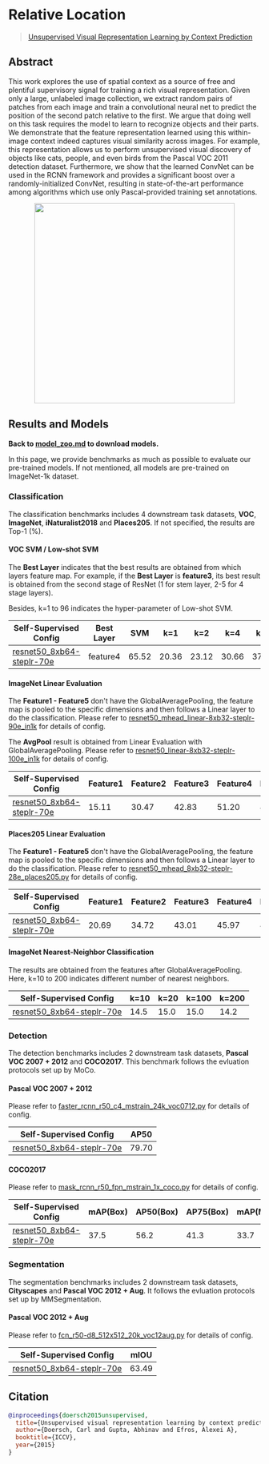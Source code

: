 # Relative Location

> [Unsupervised Visual Representation Learning by Context Prediction](https://arxiv.org/abs/1505.05192)

<!-- [ALGORITHM] -->

## Abstract

This work explores the use of spatial context as a source of free and plentiful supervisory signal for training a rich visual representation. Given only a large, unlabeled image collection, we extract random pairs of patches from each image and train a convolutional neural net to predict the position of the second patch relative to the first. We argue that doing well on this task requires the model to learn to recognize objects and their parts. We demonstrate that the feature representation learned using this within-image context indeed captures visual similarity across images. For example, this representation allows us to perform unsupervised visual discovery of objects like cats, people, and even birds from the Pascal VOC 2011 detection dataset. Furthermore, we show that the learned ConvNet can be used in the RCNN framework and provides a significant boost over a randomly-initialized ConvNet, resulting in state-of-the-art performance among algorithms which use only Pascal-provided training set annotations.

<div align="center">
<img  src="https://user-images.githubusercontent.com/36138628/149723222-76bc89e8-98bf-4ed7-b179-dfe5bc6336ba.png" width="400" />
</div>

## Results and Models

**Back to [model_zoo.md](https://github.com/open-mmlab/mmselfsup/blob/master/docs/en/model_zoo.md) to download models.**

In this page, we provide benchmarks as much as possible to evaluate our pre-trained models. If not mentioned, all models are pre-trained on ImageNet-1k dataset.

### Classification

The classification benchmarks includes 4 downstream task datasets, **VOC**, **ImageNet**,  **iNaturalist2018** and **Places205**. If not specified, the results are Top-1 (%).

#### VOC SVM / Low-shot SVM

The **Best Layer** indicates that the best results are obtained from which layers feature map. For example, if the **Best Layer** is **feature3**, its best result is obtained from the second stage of ResNet (1 for stem layer, 2-5 for 4 stage layers).

Besides, k=1 to 96 indicates the hyper-parameter of Low-shot SVM.

| Self-Supervised Config                                                                                                                                       | Best Layer | SVM   | k=1   | k=2   | k=4   | k=8   | k=16  | k=32  | k=64  | k=96  |
| ------------------------------------------------------------------------------------------------------------------------------------------------------------ | ---------- | ----- | ----- | ----- | ----- | ----- | ----- | ----- | ----- | ----- |
| [resnet50_8xb64-steplr-70e](https://github.com/open-mmlab/mmselfsup/blob/master/configs/selfsup/relative_loc/relative-loc_resnet50_8xb64-steplr-70e_in1k.py) | feature4   | 65.52 | 20.36 | 23.12 | 30.66 | 37.02 | 42.55 | 50.00 | 55.58 | 59.28 |

#### ImageNet Linear Evaluation

The **Feature1 - Feature5** don't have the GlobalAveragePooling, the feature map is pooled to the specific dimensions and then follows a Linear layer to do the classification. Please refer to [resnet50_mhead_linear-8xb32-steplr-90e_in1k](https://github.com/open-mmlab/mmselfsup/blob/master/configs/benchmarks/classification/imagenet/resnet50_mhead_linear-8xb32-steplr-90e_in1k.py) for details of config.

The **AvgPool** result is obtained from Linear Evaluation with GlobalAveragePooling. Please refer to [resnet50_linear-8xb32-steplr-100e_in1k](https://github.com/open-mmlab/mmselfsup/blob/master/configs/benchmarks/classification/imagenet/resnet50_linear-8xb32-steplr-100e_in1k.py) for details of config.

| Self-Supervised Config                                                                                                                                       | Feature1 | Feature2 | Feature3 | Feature4 | Feature5 | AvgPool |
| ------------------------------------------------------------------------------------------------------------------------------------------------------------ | -------- | -------- | -------- | -------- | -------- | ------- |
| [resnet50_8xb64-steplr-70e](https://github.com/open-mmlab/mmselfsup/blob/master/configs/selfsup/relative_loc/relative-loc_resnet50_8xb64-steplr-70e_in1k.py) | 15.11    | 30.47    | 42.83    | 51.20    | 40.96    | 39.65   |

#### Places205 Linear Evaluation

The **Feature1 - Feature5** don't have the GlobalAveragePooling, the feature map is pooled to the specific dimensions and then follows a Linear layer to do the classification. Please refer to [resnet50_mhead_8xb32-steplr-28e_places205.py](https://github.com/open-mmlab/mmselfsup/blob/master/configs/benchmarks/classification/places205/resnet50_mhead_8xb32-steplr-28e_places205.py) for details of config.

| Self-Supervised Config                                                                                                                                       | Feature1 | Feature2 | Feature3 | Feature4 | Feature5 |
| ------------------------------------------------------------------------------------------------------------------------------------------------------------ | -------- | -------- | -------- | -------- | -------- |
| [resnet50_8xb64-steplr-70e](https://github.com/open-mmlab/mmselfsup/blob/master/configs/selfsup/relative_loc/relative-loc_resnet50_8xb64-steplr-70e_in1k.py) | 20.69    | 34.72    | 43.01    | 45.97    | 41.96    |

#### ImageNet Nearest-Neighbor Classification

The results are obtained from the features after GlobalAveragePooling. Here, k=10 to 200 indicates different number of nearest neighbors.

| Self-Supervised Config                                                                                                                                       | k=10 | k=20 | k=100 | k=200 |
| ------------------------------------------------------------------------------------------------------------------------------------------------------------ | ---- | ---- | ----- | ----- |
| [resnet50_8xb64-steplr-70e](https://github.com/open-mmlab/mmselfsup/blob/master/configs/selfsup/relative_loc/relative-loc_resnet50_8xb64-steplr-70e_in1k.py) | 14.5 | 15.0 | 15.0  | 14.2  |

### Detection

The detection benchmarks includes 2 downstream task datasets, **Pascal VOC 2007 + 2012** and **COCO2017**. This benchmark follows the evluation protocols set up by MoCo.

#### Pascal VOC 2007 + 2012

Please refer to [faster_rcnn_r50_c4_mstrain_24k_voc0712.py](https://github.com/open-mmlab/mmselfsup/blob/master/configs/benchmarks/mmdetection/voc0712/faster_rcnn_r50_c4_mstrain_24k_voc0712.py) for details of config.

| Self-Supervised Config                                                                                                                                       | AP50  |
| ------------------------------------------------------------------------------------------------------------------------------------------------------------ | ----- |
| [resnet50_8xb64-steplr-70e](https://github.com/open-mmlab/mmselfsup/blob/master/configs/selfsup/relative_loc/relative-loc_resnet50_8xb64-steplr-70e_in1k.py) | 79.70 |

#### COCO2017

Please refer to [mask_rcnn_r50_fpn_mstrain_1x_coco.py](https://github.com/open-mmlab/mmselfsup/blob/master/configs/benchmarks/mmdetection/coco/mask_rcnn_r50_fpn_mstrain_1x_coco.py) for details of config.

| Self-Supervised Config                                                                                                                                       | mAP(Box) | AP50(Box) | AP75(Box) | mAP(Mask) | AP50(Mask) | AP75(Mask) |
| ------------------------------------------------------------------------------------------------------------------------------------------------------------ | -------- | --------- | --------- | --------- | ---------- | ---------- |
| [resnet50_8xb64-steplr-70e](https://github.com/open-mmlab/mmselfsup/blob/master/configs/selfsup/relative_loc/relative-loc_resnet50_8xb64-steplr-70e_in1k.py) | 37.5     | 56.2      | 41.3      | 33.7      | 53.3       | 36.1       |

### Segmentation

The segmentation benchmarks includes 2 downstream task datasets, **Cityscapes** and **Pascal VOC 2012 + Aug**. It follows the evluation protocols set up by MMSegmentation.

#### Pascal VOC 2012 + Aug

Please refer to [fcn_r50-d8_512x512_20k_voc12aug.py](https://github.com/open-mmlab/mmselfsup/blob/master/configs/benchmarks/mmsegmentation/voc12aug/fcn_r50-d8_512x512_20k_voc12aug.py) for details of config.

| Self-Supervised Config                                                                                                                                       | mIOU  |
| ------------------------------------------------------------------------------------------------------------------------------------------------------------ | ----- |
| [resnet50_8xb64-steplr-70e](https://github.com/open-mmlab/mmselfsup/blob/master/configs/selfsup/relative_loc/relative-loc_resnet50_8xb64-steplr-70e_in1k.py) | 63.49 |

## Citation

```bibtex
@inproceedings{doersch2015unsupervised,
  title={Unsupervised visual representation learning by context prediction},
  author={Doersch, Carl and Gupta, Abhinav and Efros, Alexei A},
  booktitle={ICCV},
  year={2015}
}
```
